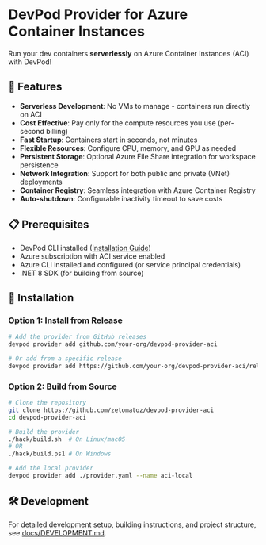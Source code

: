 # DevPod Provider for Azure Container Instances

Run your dev containers **serverlessly** on Azure Container Instances (ACI) with DevPod!

## 🚀 Features

- **Serverless Development**: No VMs to manage - containers run directly on ACI
- **Cost Effective**: Pay only for the compute resources you use (per-second billing)
- **Fast Startup**: Containers start in seconds, not minutes
- **Flexible Resources**: Configure CPU, memory, and GPU as needed
- **Persistent Storage**: Optional Azure File Share integration for workspace persistence
- **Network Integration**: Support for both public and private (VNet) deployments
- **Container Registry**: Seamless integration with Azure Container Registry
- **Auto-shutdown**: Configurable inactivity timeout to save costs

## 📋 Prerequisites

- DevPod CLI installed ([Installation Guide](https://devpod.sh/docs/getting-started/install))
- Azure subscription with ACI service enabled
- Azure CLI installed and configured (or service principal credentials)
- .NET 8 SDK (for building from source)

## 🔧 Installation

### Option 1: Install from Release

```bash
# Add the provider from GitHub releases
devpod provider add github.com/your-org/devpod-provider-aci

# Or add from a specific release
devpod provider add https://github.com/your-org/devpod-provider-aci/releases/download/v0.1.0/provider.yaml
```

### Option 2: Build from Source

```bash
# Clone the repository
git clone https://github.com/zetomatoz/devpod-provider-aci
cd devpod-provider-aci

# Build the provider
./hack/build.sh  # On Linux/macOS
# OR
./hack/build.ps1 # On Windows

# Add the local provider
devpod provider add ./provider.yaml --name aci-local
```

## 🛠️ Development

For detailed development setup, building instructions, and project structure, see [docs/DEVELOPMENT.md](docs/DEVELOPMENT.md).